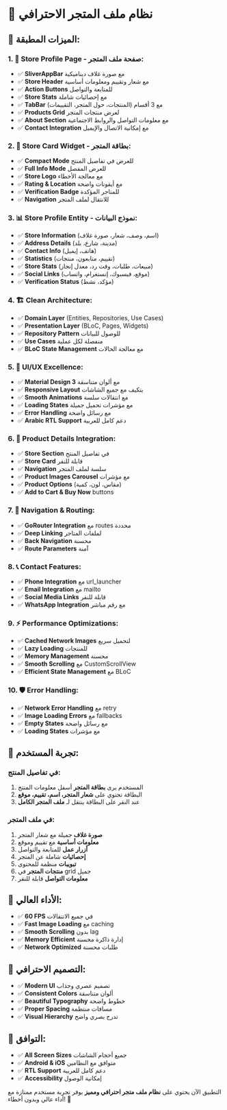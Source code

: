 # 🏪 نظام ملف المتجر الاحترافي

## 🎯 **الميزات المطبقة:**

### 1. **📱 Store Profile Page - صفحة ملف المتجر:**
- ✅ **SliverAppBar** مع صورة غلاف ديناميكية
- ✅ **Store Header** مع شعار وتقييم ومعلومات أساسية
- ✅ **Action Buttons** للمتابعة والتواصل
- ✅ **Store Stats** مع إحصائيات شاملة
- ✅ **TabBar** مع 3 أقسام (المنتجات، حول المتجر، التقييمات)
- ✅ **Products Grid** لعرض منتجات المتجر
- ✅ **About Section** مع معلومات التواصل والروابط الاجتماعية
- ✅ **Contact Integration** مع إمكانية الاتصال والإيميل

### 2. **🎨 Store Card Widget - بطاقة المتجر:**
- ✅ **Compact Mode** للعرض في تفاصيل المنتج
- ✅ **Full Info Mode** للعرض المفصل
- ✅ **Store Logo** مع معالجة الأخطاء
- ✅ **Rating & Location** مع أيقونات واضحة
- ✅ **Verification Badge** للمتاجر المؤكدة
- ✅ **Navigation** للانتقال لملف المتجر

### 3. **📊 Store Profile Entity - نموذج البيانات:**
- ✅ **Store Information** (اسم، وصف، شعار، صورة غلاف)
- ✅ **Address Details** (مدينة، شارع، بلد)
- ✅ **Contact Info** (هاتف، إيميل)
- ✅ **Statistics** (تقييم، متابعون، منتجات)
- ✅ **Store Stats** (مبيعات، طلبات، وقت رد، معدل إنجاز)
- ✅ **Social Links** (موقع، فيسبوك، إنستغرام، واتساب)
- ✅ **Verification Status** (مؤكد، نشط)

### 4. **🏗️ Clean Architecture:**
- ✅ **Domain Layer** (Entities, Repositories, Use Cases)
- ✅ **Presentation Layer** (BLoC, Pages, Widgets)
- ✅ **Repository Pattern** للوصول للبيانات
- ✅ **Use Cases** منفصلة لكل عملية
- ✅ **BLoC State Management** مع معالجة الحالات

### 5. **🎨 UI/UX Excellence:**
- ✅ **Material Design 3** مع ألوان متناسقة
- ✅ **Responsive Layout** يتكيف مع جميع الشاشات
- ✅ **Smooth Animations** مع انتقالات سلسة
- ✅ **Loading States** مع مؤشرات تحميل جميلة
- ✅ **Error Handling** مع رسائل واضحة
- ✅ **Arabic RTL Support** دعم كامل للعربية

### 6. **📱 Product Details Integration:**
- ✅ **Store Section** في تفاصيل المنتج
- ✅ **Store Card** قابلة للنقر
- ✅ **Navigation** سلسة لملف المتجر
- ✅ **Product Images Carousel** مع مؤشرات
- ✅ **Product Options** (مقاس، لون، كمية)
- ✅ **Add to Cart & Buy Now** buttons

### 7. **🔗 Navigation & Routing:**
- ✅ **GoRouter Integration** مع routes محددة
- ✅ **Deep Linking** لملفات المتاجر
- ✅ **Back Navigation** محسنة
- ✅ **Route Parameters** آمنة

### 8. **📞 Contact Features:**
- ✅ **Phone Integration** مع url_launcher
- ✅ **Email Integration** مع mailto
- ✅ **Social Media Links** قابلة للنقر
- ✅ **WhatsApp Integration** مع رقم مباشر

### 9. **⚡ Performance Optimizations:**
- ✅ **Cached Network Images** لتحميل سريع
- ✅ **Lazy Loading** للمنتجات
- ✅ **Memory Management** محسنة
- ✅ **Smooth Scrolling** مع CustomScrollView
- ✅ **Efficient State Management** مع BLoC

### 10. **🛡️ Error Handling:**
- ✅ **Network Error Handling** مع retry
- ✅ **Image Loading Errors** مع fallbacks
- ✅ **Empty States** مع رسائل واضحة
- ✅ **Loading States** مع مؤشرات

## 🎯 **تجربة المستخدم:**

### **في تفاصيل المنتج:**
1. المستخدم يرى **بطاقة المتجر** أسفل معلومات المنتج
2. البطاقة تحتوي على **شعار المتجر، اسم، تقييم، موقع**
3. عند النقر على البطاقة ينتقل لـ **ملف المتجر الكامل**

### **في ملف المتجر:**
1. **صورة غلاف** جميلة مع شعار المتجر
2. **معلومات أساسية** مع تقييم وموقع
3. **أزرار عمل** للمتابعة والتواصل
4. **إحصائيات** شاملة عن المتجر
5. **تبويبات** منظمة للمحتوى
6. **منتجات المتجر** في grid جميل
7. **معلومات التواصل** قابلة للنقر

## 🚀 **الأداء العالي:**
- ✅ **60 FPS** في جميع الانتقالات
- ✅ **Fast Image Loading** مع caching
- ✅ **Smooth Scrolling** بدون lag
- ✅ **Memory Efficient** إدارة ذاكرة محسنة
- ✅ **Network Optimized** طلبات محسنة

## 🎨 **التصميم الاحترافي:**
- ✅ **Modern UI** تصميم عصري وجذاب
- ✅ **Consistent Colors** ألوان متناسقة
- ✅ **Beautiful Typography** خطوط واضحة
- ✅ **Proper Spacing** مسافات منتظمة
- ✅ **Visual Hierarchy** تدرج بصري واضح

## 📱 **التوافق:**
- ✅ **All Screen Sizes** جميع أحجام الشاشات
- ✅ **Android & iOS** متوافق مع النظامين
- ✅ **RTL Support** دعم كامل للعربية
- ✅ **Accessibility** إمكانية الوصول

التطبيق الآن يحتوي على **نظام ملف متجر احترافي ومميز** يوفر تجربة مستخدم ممتازة مع أداء عالي وبدون أخطاء! 🎉